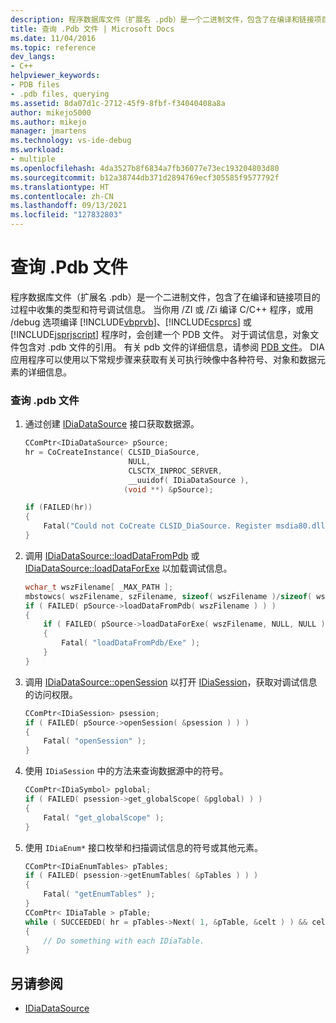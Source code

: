 ```yaml
---
description: 程序数据库文件（扩展名 .pdb）是一个二进制文件，包含了在编译和链接项目的过程中收集的类型和符号调试信息。
title: 查询 .Pdb 文件 | Microsoft Docs
ms.date: 11/04/2016
ms.topic: reference
dev_langs:
- C++
helpviewer_keywords:
- PDB files
- .pdb files, querying
ms.assetid: 8da07d1c-2712-45f9-8fbf-f34040408a8a
author: mikejo5000
ms.author: mikejo
manager: jmartens
ms.technology: vs-ide-debug
ms.workload:
- multiple
ms.openlocfilehash: 4da3527b8f6834a7fb36077e73ec193204803d80
ms.sourcegitcommit: b12a38744db371d2894769ecf305585f9577792f
ms.translationtype: HT
ms.contentlocale: zh-CN
ms.lasthandoff: 09/13/2021
ms.locfileid: "127832803"
---
```

# <a name="querying-the-pdb-file"></a>查询 .Pdb 文件
程序数据库文件（扩展名 .pdb）是一个二进制文件，包含了在编译和链接项目的过程中收集的类型和符号调试信息。 当你用 /ZI 或 /Zi 编译 C/C++ 程序，或用 /debug 选项编译 [!INCLUDE[vbprvb](../../code-quality/includes/vbprvb_md.md)]、[!INCLUDE[csprcs](../../data-tools/includes/csprcs_md.md)] 或 [!INCLUDE[jsprjscript](../../debugger/debug-interface-access/includes/jsprjscript_md.md)] 程序时，会创建一个 PDB 文件。 对于调试信息，对象文件包含对 .pdb 文件的引用。 有关 pdb 文件的详细信息，请参阅 [PDB 文件](/previous-versions/visualstudio/visual-studio-2010/yd4f8bd1(v=vs.100))。 DIA 应用程序可以使用以下常规步骤来获取有关可执行映像中各种符号、对象和数据元素的详细信息。

### <a name="to-query-the-pdb-file"></a>查询 .pdb 文件

1. 通过创建 [IDiaDataSource](../../debugger/debug-interface-access/idiadatasource.md) 接口获取数据源。

    ```C++
    CComPtr<IDiaDataSource> pSource;
    hr = CoCreateInstance( CLSID_DiaSource,
                           NULL,
                           CLSCTX_INPROC_SERVER,
                           __uuidof( IDiaDataSource ),
                          (void **) &pSource);

    if (FAILED(hr))
    {
        Fatal("Could not CoCreate CLSID_DiaSource. Register msdia80.dll." );
    }
    ```

2. 调用 [IDiaDataSource::loadDataFromPdb](../../debugger/debug-interface-access/idiadatasource-loaddatafrompdb.md) 或 [IDiaDataSource::loadDataForExe](../../debugger/debug-interface-access/idiadatasource-loaddataforexe.md) 以加载调试信息。

    ```C++
    wchar_t wszFilename[ _MAX_PATH ];
    mbstowcs( wszFilename, szFilename, sizeof( wszFilename )/sizeof( wszFilename[0] ) );
    if ( FAILED( pSource->loadDataFromPdb( wszFilename ) ) )
    {
        if ( FAILED( pSource->loadDataForExe( wszFilename, NULL, NULL ) ) )
        {
            Fatal( "loadDataFromPdb/Exe" );
        }
    }
    ```

3. 调用 [IDiaDataSource::openSession](../../debugger/debug-interface-access/idiadatasource-opensession.md) 以打开 [IDiaSession](../../debugger/debug-interface-access/idiasession.md)，获取对调试信息的访问权限。

    ```C++
    CComPtr<IDiaSession> psession;
    if ( FAILED( pSource->openSession( &psession ) ) )
    {
        Fatal( "openSession" );
    }
    ```

4. 使用 `IDiaSession` 中的方法来查询数据源中的符号。

    ```C++
    CComPtr<IDiaSymbol> pglobal;
    if ( FAILED( psession->get_globalScope( &pglobal) ) )
    {
        Fatal( "get_globalScope" );
    }
    ```

5. 使用 `IDiaEnum*` 接口枚举和扫描调试信息的符号或其他元素。

    ```C++
    CComPtr<IDiaEnumTables> pTables;
    if ( FAILED( psession->getEnumTables( &pTables ) ) )
    {
        Fatal( "getEnumTables" );
    }
    CComPtr< IDiaTable > pTable;
    while ( SUCCEEDED( hr = pTables->Next( 1, &pTable, &celt ) ) && celt == 1 )
    {
        // Do something with each IDiaTable.
    }
    ```

## <a name="see-also"></a>另请参阅
- [IDiaDataSource](../../debugger/debug-interface-access/idiadatasource.md)
